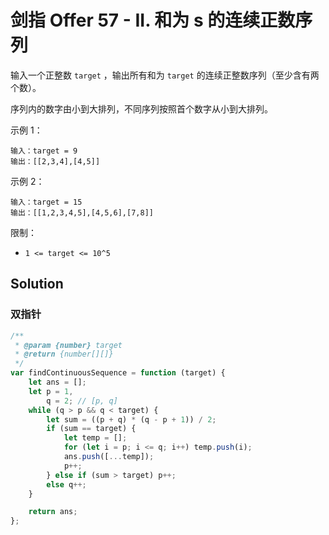 # 剑指 Offer 57 - II. 和为 s 的连续正数序列

输入一个正整数 `target` ，输出所有和为 `target` 的连续正整数序列（至少含有两个数）。

序列内的数字由小到大排列，不同序列按照首个数字从小到大排列。

示例 1：

```
输入：target = 9
输出：[[2,3,4],[4,5]]
```

示例 2：

```
输入：target = 15
输出：[[1,2,3,4,5],[4,5,6],[7,8]]
```

限制：

-   `1 <= target <= 10^5`

## Solution

### 双指针

```js
/**
 * @param {number} target
 * @return {number[][]}
 */
var findContinuousSequence = function (target) {
    let ans = [];
    let p = 1,
        q = 2; // [p, q]
    while (q > p && q < target) {
        let sum = ((p + q) * (q - p + 1)) / 2;
        if (sum == target) {
            let temp = [];
            for (let i = p; i <= q; i++) temp.push(i);
            ans.push([...temp]);
            p++;
        } else if (sum > target) p++;
        else q++;
    }

    return ans;
};
```
